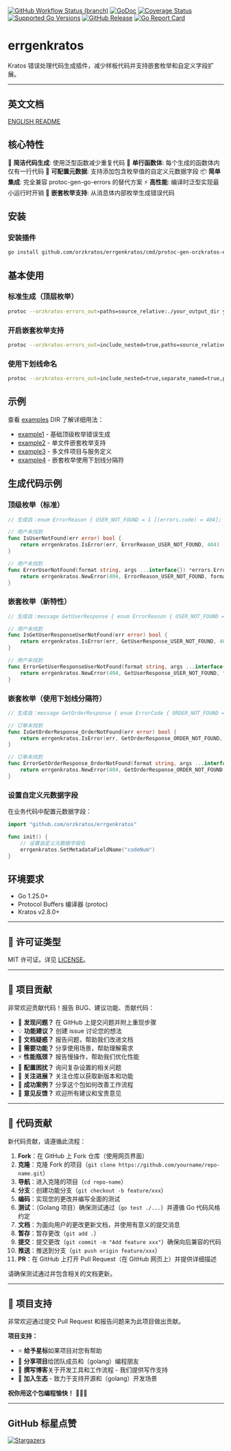[![GitHub Workflow Status (branch)](https://img.shields.io/github/actions/workflow/status/orzkratos/errgenkratos/release.yml?branch=main&label=BUILD)](https://github.com/orzkratos/errgenkratos/actions/workflows/release.yml?query=branch%3Amain)
[![GoDoc](https://pkg.go.dev/badge/github.com/orzkratos/errgenkratos)](https://pkg.go.dev/github.com/orzkratos/errgenkratos)
[![Coverage Status](https://img.shields.io/coveralls/github/orzkratos/errgenkratos/main.svg)](https://coveralls.io/github/orzkratos/errgenkratos?branch=main)
[![Supported Go Versions](https://img.shields.io/badge/Go-1.25+-lightgrey.svg)](https://go.dev/)
[![GitHub Release](https://img.shields.io/github/release/orzkratos/errgenkratos.svg)](https://github.com/orzkratos/errgenkratos/releases)
[![Go Report Card](https://goreportcard.com/badge/github.com/orzkratos/errgenkratos)](https://goreportcard.com/report/github.com/orzkratos/errgenkratos)

# errgenkratos

Kratos 错误处理代码生成插件，减少样板代码并支持嵌套枚举和自定义字段扩展。

---

<!-- TEMPLATE (ZH) BEGIN: LANGUAGE NAVIGATION -->
## 英文文档

[ENGLISH README](README.md)
<!-- TEMPLATE (ZH) END: LANGUAGE NAVIGATION -->

## 核心特性

🚀 **简洁代码生成**: 使用泛型函数减少重复代码
🎯 **单行函数体**: 每个生成的函数体内仅有一行代码
🔧 **可配置元数据**: 支持添加包含枚举值的自定义元数据字段
📦 **简单集成**: 完全兼容 protoc-gen-go-errors 的替代方案
⚡ **高性能**: 编译时泛型实现最小运行时开销
🔄 **嵌套枚举支持**: 从消息体内部枚举生成错误代码

## 安装

### 安装插件
```bash
go install github.com/orzkratos/errgenkratos/cmd/protoc-gen-orzkratos-errors@latest
```

## 基本使用

### 标准生成（顶层枚举）
```bash
protoc --orzkratos-errors_out=paths=source_relative:./your_output_dir your_proto_files.proto
```

### 开启嵌套枚举支持
```bash
protoc --orzkratos-errors_out=include_nested=true,paths=source_relative:./your_output_dir your_proto_files.proto
```

### 使用下划线命名
```bash
protoc --orzkratos-errors_out=include_nested=true,separate_named=true,paths=source_relative:./your_output_dir your_proto_files.proto
```

## 示例

查看 [examples](internal/examples/) DIR 了解详细用法：
- [example1](internal/examples/example1/) - 基础顶级枚举错误生成
- [example2](internal/examples/example2/) - 单文件嵌套枚举支持
- [example3](internal/examples/example3/) - 多文件项目与服务定义
- [example4](internal/examples/example4/) - 嵌套枚举使用下划线分隔符

## 生成代码示例

### 顶级枚举（标准）
```go
// 生成自：enum ErrorReason { USER_NOT_FOUND = 1 [(errors.code) = 404]; }

// 用户未找到
func IsUserNotFound(err error) bool {
    return errgenkratos.IsError(err, ErrorReason_USER_NOT_FOUND, 404)
}

// 用户未找到
func ErrorUserNotFound(format string, args ...interface{}) *errors.Error {
    return errgenkratos.NewError(404, ErrorReason_USER_NOT_FOUND, format, args...)
}
```

### 嵌套枚举（新特性）
```go
// 生成自：message GetUserResponse { enum ErrorReason { USER_NOT_FOUND = 1 [(errors.code) = 404]; } }

// 用户未找到
func IsGetUserResponseUserNotFound(err error) bool {
    return errgenkratos.IsError(err, GetUserResponse_USER_NOT_FOUND, 404)
}

// 用户未找到
func ErrorGetUserResponseUserNotFound(format string, args ...interface{}) *errors.Error {
    return errgenkratos.NewError(404, GetUserResponse_USER_NOT_FOUND, format, args...)
}
```

### 嵌套枚举（使用下划线分隔符）
```go
// 生成自：message GetOrderResponse { enum ErrorCode { ORDER_NOT_FOUND = 1 [(errors.code) = 404]; } }

// 订单未找到
func IsGetOrderResponse_OrderNotFound(err error) bool {
    return errgenkratos.IsError(err, GetOrderResponse_ORDER_NOT_FOUND, 404)
}

// 订单未找到
func ErrorGetOrderResponse_OrderNotFound(format string, args ...interface{}) *errors.Error {
    return errgenkratos.NewError(404, GetOrderResponse_ORDER_NOT_FOUND, format, args...)
}
```

### 设置自定义元数据字段

在业务代码中配置元数据字段：

```go
import "github.com/orzkratos/errgenkratos"

func init() {
    // 设置自定义元数据字段名
    errgenkratos.SetMetadataFieldName("codeNum")
}
```

## 环境要求

- Go 1.25.0+
- Protocol Buffers 编译器 (protoc)
- Kratos v2.8.0+

---

<!-- TEMPLATE (ZH) BEGIN: STANDARD PROJECT FOOTER -->
<!-- VERSION 2025-09-26 07:39:27.188023 +0000 UTC -->

## 📄 许可证类型

MIT 许可证。详见 [LICENSE](LICENSE)。

---

## 🤝 项目贡献

非常欢迎贡献代码！报告 BUG、建议功能、贡献代码：

- 🐛 **发现问题？** 在 GitHub 上提交问题并附上重现步骤
- 💡 **功能建议？** 创建 issue 讨论您的想法
- 📖 **文档疑惑？** 报告问题，帮助我们改进文档
- 🚀 **需要功能？** 分享使用场景，帮助理解需求
- ⚡ **性能瓶颈？** 报告慢操作，帮助我们优化性能
- 🔧 **配置困扰？** 询问复杂设置的相关问题
- 📢 **关注进展？** 关注仓库以获取新版本和功能
- 🌟 **成功案例？** 分享这个包如何改善工作流程
- 💬 **意见反馈？** 欢迎所有建议和宝贵意见

---

## 🔧 代码贡献

新代码贡献，请遵循此流程：

1. **Fork**：在 GitHub 上 Fork 仓库（使用网页界面）
2. **克隆**：克隆 Fork 的项目（`git clone https://github.com/yourname/repo-name.git`）
3. **导航**：进入克隆的项目（`cd repo-name`）
4. **分支**：创建功能分支（`git checkout -b feature/xxx`）
5. **编码**：实现您的更改并编写全面的测试
6. **测试**：（Golang 项目）确保测试通过（`go test ./...`）并遵循 Go 代码风格约定
7. **文档**：为面向用户的更改更新文档，并使用有意义的提交消息
8. **暂存**：暂存更改（`git add .`）
9. **提交**：提交更改（`git commit -m "Add feature xxx"`）确保向后兼容的代码
10. **推送**：推送到分支（`git push origin feature/xxx`）
11. **PR**：在 GitHub 上打开 Pull Request（在 GitHub 网页上）并提供详细描述

请确保测试通过并包含相关的文档更新。

---

## 🌟 项目支持

非常欢迎通过提交 Pull Request 和报告问题来为此项目做出贡献。

**项目支持：**

- ⭐ **给予星标**如果项目对您有帮助
- 🤝 **分享项目**给团队成员和（golang）编程朋友
- 📝 **撰写博客**关于开发工具和工作流程 - 我们提供写作支持
- 🌟 **加入生态** - 致力于支持开源和（golang）开发场景

**祝你用这个包编程愉快！** 🎉🎉🎉

<!-- TEMPLATE (ZH) END: STANDARD PROJECT FOOTER -->

---

## GitHub 标星点赞

[![Stargazers](https://starchart.cc/orzkratos/errgenkratos.svg?variant=adaptive)](https://starchart.cc/orzkratos/errgenkratos)